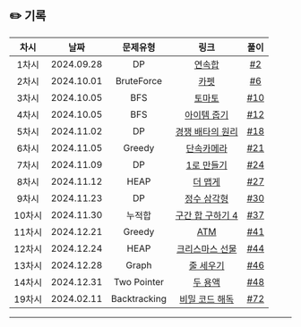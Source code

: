 ## ✏️ 기록   

| 차시 |    날짜    | 문제유형 | 링크 | 풀이 |
|:----:|:---------:|:----:|:-----:|:----:|
| 1차시 | 2024.09.28 |      DP      | [연속합](https://www.acmicpc.net/problem/1912)| [#2](https://github.com/AlgoLeadMe/AlgoLeadMe-12/pull/2)|
| 2차시 | 2024.10.01 |  BruteForce  | [카펫](https://school.programmers.co.kr/learn/courses/30/lessons/42842)| [#6](https://github.com/AlgoLeadMe/AlgoLeadMe-12/pull/6)|
| 3차시 | 2024.10.05 |  BFS  | [토마토](https://www.acmicpc.net/problem/7576)| [#10](https://github.com/AlgoLeadMe/AlgoLeadMe-12/pull/10)|
| 4차시 | 2024.10.05 |  BFS  | [아이템 줍기](https://school.programmers.co.kr/learn/courses/30/lessons/87694)|[#12](https://github.com/AlgoLeadMe/AlgoLeadMe-12/pull/12)|
| 5차시 | 2024.11.02 |  DP  | [경쟁 배타의 원리](https://level.goorm.io/exam/162070/%EA%B2%BD%EC%9F%81-%EB%B0%B0%ED%83%80%EC%9D%98-%EC%9B%90%EB%A6%AC/quiz/1)|[#18](https://github.com/AlgoLeadMe/AlgoLeadMe-12/pull/18)|
| 6차시 | 2024.11.05 |  Greedy  | [단속카메라](https://school.programmers.co.kr/learn/courses/30/lessons/42884)| [#21](https://github.com/AlgoLeadMe/AlgoLeadMe-12/pull/21)|
| 7차시 | 2024.11.09 |  DP  | [1로 만들기](https://www.acmicpc.net/problem/1463)|[#24](https://github.com/AlgoLeadMe/AlgoLeadMe-12/pull/24)|
| 8차시 | 2024.11.12 |  HEAP  | [더 맵게](https://school.programmers.co.kr/learn/courses/30/lessons/42626)|[#27](https://github.com/AlgoLeadMe/AlgoLeadMe-12/pull/27)|
| 9차시 | 2024.11.23 |  DP  | [정수 삼각형](https://school.programmers.co.kr/learn/courses/30/lessons/43105)|[#30](https://github.com/AlgoLeadMe/AlgoLeadMe-12/pull/30)|
| 10차시 | 2024.11.30 |  누적합  | [구간 합 구하기 4](https://www.acmicpc.net/problem/11659)|[#37](https://github.com/AlgoLeadMe/AlgoLeadMe-12/pull/37)|
| 11차시 | 2024.12.21 |  Greedy  | [ATM](https://www.acmicpc.net/problem/11399)|[#41](https://github.com/AlgoLeadMe/AlgoLeadMe-12/pull/41)|
| 12차시 | 2024.12.24 |  HEAP  | [크리스마스 선물](https://www.acmicpc.net/problem/14235)|[#44](https://github.com/AlgoLeadMe/AlgoLeadMe-12/pull/44)|
| 13차시 | 2024.12.28 |  Graph  | [줄 세우기](https://www.acmicpc.net/problem/2252)|[#46](https://github.com/AlgoLeadMe/AlgoLeadMe-12/pull/46)|
| 14차시 | 2024.12.31 |  Two Pointer  | [두 용액](https://www.acmicpc.net/problem/2470)|[#48](https://github.com/AlgoLeadMe/AlgoLeadMe-12/pull/48)|
| 19차시 | 2024.02.11 |  Backtracking  | [비밀 코드 해독](https://school.programmers.co.kr/learn/courses/30/lessons/388352)|[#72](https://github.com/AlgoLeadMe/AlgoLeadMe-12/pull/72)|
---
